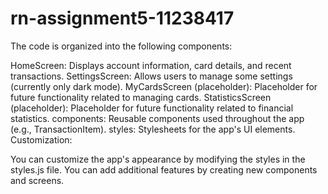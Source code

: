 # rn-assignment5-11238417
The code is organized into the following components:

HomeScreen: Displays account information, card details, and recent transactions.
SettingsScreen: Allows users to manage some settings (currently only dark mode).
MyCardsScreen (placeholder): Placeholder for future functionality related to managing cards.
StatisticsScreen (placeholder): Placeholder for future functionality related to financial statistics.
components: Reusable components used throughout the app (e.g., TransactionItem).
styles: Stylesheets for the app's UI elements.
Customization:

You can customize the app's appearance by modifying the styles in the styles.js file.
You can add additional features by creating new components and screens.
